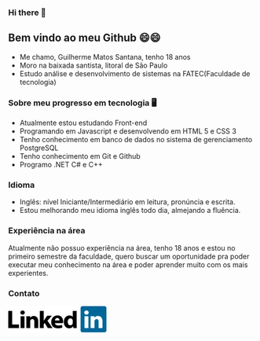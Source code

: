### Hi there 👋
## Bem vindo ao meu Github 😄😄

- Me chamo, Guilherme Matos Santana, tenho 18 anos
- Moro na baixada santista, litoral de São Paulo
- Estudo análise e desenvolvimento de sistemas na FATEC(Faculdade de tecnologia)

### Sobre meu progresso em tecnologia 🖥️

- Atualmente estou estudando Front-end
- Programando em Javascript e desenvolvendo em HTML 5 e CSS 3
- Tenho conhecimento em banco de dados no sistema de gerenciamento PostgreSQL
- Tenho conhecimento em Git e Github
- Programo .NET C# e  C++ 

### Idioma

- Inglês: nível Iniciante/Intermediário em leitura, pronúncia e escrita.
- Estou melhorando meu idioma inglês todo dia, almejando a fluência.


### Experiência na área

Atualmente não possuo experiência na área, tenho 18 anos e estou no primeiro semestre da faculdade, quero buscar um oportunidade pra poder executar meu conhecimento na área e poder aprender muito com os mais experientes.

### Contato
[![image](https://github.com/mvrdgs/mvrdgs/blob/main/Logos/lkdin.svg)](https://www.linkedin.com/in/guilherme-matos-santana/) &nbsp;

<!--
**guiiihhmatos/guiiihhmatos** is a ✨ _special_ ✨ repository because its `README.md` (this file) appears on your GitHub profile.

Here are some ideas to get you started:

- 🔭 I’m currently working on ...
- 🌱 I’m currently learning ...
- 👯 I’m looking to collaborate on ...
- 🤔 I’m looking for help with ...
- 💬 Ask me about ...
- 📫 How to reach me: ...
- 😄 Pronouns: ...
- ⚡ Fun fact: ...
-->
